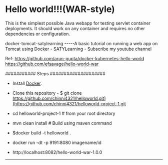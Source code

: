 Hello world!!!(WAR-style)
==================================================

This is the simplest possible Java webapp for testing servlet container deployments.  It should work on any container and requires no other dependencies or configuration.

docker-tomcat-satylearning
-----A basic tutorial on running a web app on Tomcat using Docker - SATYLearning - Subscribe my youtube channel

Ref: https://github.com/arun-gupta/docker-kubernetes-hello-world
     https://github.com/efsavage/hello-world-war

########### Steps ####################
* Install [Docker](https://docs.docker.com/install/).
* Clone this repository - $ git clone https://github.com/chinni4321/helloworld.git](https://github.com/chinni4321/helloworld-project-1.git
* cd helloworld-project-1 # from your root directory
* mvn clean install # Build using maven command
* $docker build -t helloworld .
* docker run -dt -p 9191:8080 imagename/id

* http://localhost:8082/hello-world-war-1.0.0
-------------------------------------------
